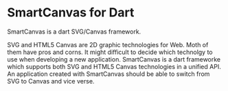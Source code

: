 SmartCanvas for Dart
============

SmartCanvas is a dart SVG/Canvas framework. 

SVG and HTML5 Canvas are 2D graphic technologies for Web. Moth of them have pros and corns. 
It might difficult to decide which technolgy to use when developing a new application. 
SmartCanvas is a dart frameworke which supports both SVG and HTML5 Canvas technologies in a
unified API. An application created with SmartCanvas should be able to switch from SVG to 
Canvas and vice verse.

